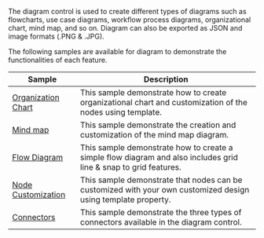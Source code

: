 The diagram control is used to create different types of diagrams such as flowcharts, use case diagrams, workflow process diagrams, organizational chart, mind map, and so on. Diagram can also be exported as JSON and image formats (.PNG & .JPG).

The following samples are available for diagram to demonstrate the functionalities of each feature.

| Sample | Description |
| ------ | ----------- |
| [Organization Chart](Diagram/Samples/OrganizationChart) | This sample demonstrate how to create organizational chart and customization of the nodes using template. |
| [Mind map](Diagram/Samples/MindMap) | This sample demonstrate the creation and customization of the mind map diagram. |
| [Flow Diagram](Diagram/Samples/FlowDiagram) | This sample demonstrate how to create a simple flow diagram and also includes grid line & snap to grid features. |
| [Node Customization](Diagram/Samples/NodeContent) | This sample demonstrate that nodes can be customized with your own customized design using template property. |
| [Connectors](Diagram/Samples/Connectors) | This sample demonstrate the three types of connectors available in the diagram control. |